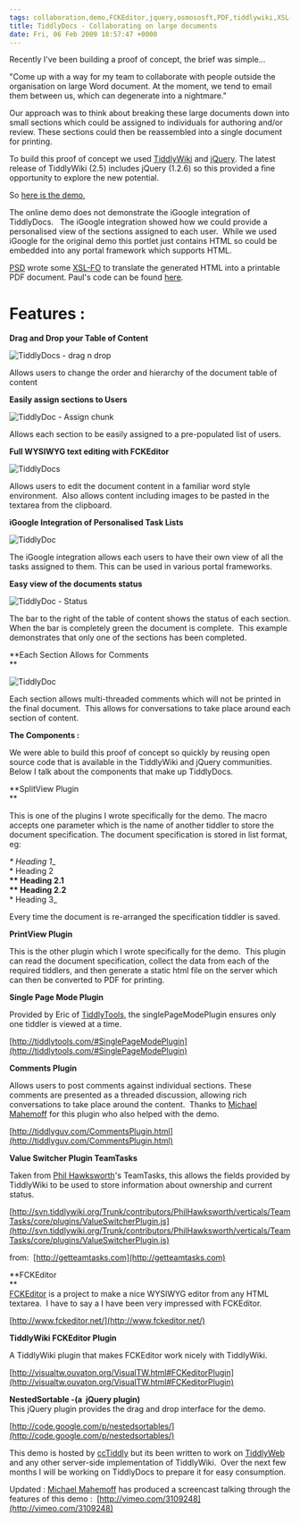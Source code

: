 ```yaml
---
tags: collaboration,demo,FCKEditor,jquery,osmososft,PDF,tiddlywiki,XSL-FO
title: TiddlyDocs - Collaborating on large documents
date: Fri, 06 Feb 2009 18:57:47 +0000
---
```

Recently I've been building a proof of concept, the brief was simple...  
  
"Come up with a way for my team to collaborate with people outside the organisation on large Word document. At the moment, we tend to email them between us, which can degenerate into a nightmare."  
  
Our approach was to think about breaking these large documents down into small sections which could be assigned to individuals for authoring and/or review. These sections could then be reassembled into a single document for printing.  
  
To build this proof of concept we used [TiddlyWiki](http://tiddlywiki.com) and [jQuery](http://jquery.com/). The latest release of TiddlyWiki (2.5) includes jQuery (1.2.6) so this provided a fine opportunity to explore the new potential.  
  
So [here is the demo](http://wiki.osmosoft.com/TiddlyDocs/),  
  
The online demo does not demonstrate the iGoogle integration of TiddlyDocs.   The iGoogle integration showed how we could provide a personalised view of the sections assigned to each user.  While we used iGoogle for the original demo this portlet just contains HTML so could be embedded into any portal framework which supports HTML.  
  
[PSD](http://blog.whatfettle.com/) wrote some [XSL-FO](http://www.w3schools.com/xslfo/xslfo_intro.asp) to translate the generated HTML into a printable PDF document. Paul's code can be found [here](http://svn.tiddlywiki.org/Trunk/contributors/PaulDowney/server/html2pdf/).  

**Features :**
==============

  
**Drag and Drop your Table of Content**  
  
![](http://farm4.static.flickr.com/3318/3253469780_55cedf9eea.jpg "TiddlyDocs - drag n drop ")  
  
Allows users to change the order and hierarchy of the document table of content  
  
**Easily assign sections to Users**  
  
![](http://farm4.static.flickr.com/3391/3252648993_18d90588aa.jpg "TiddlyDoc - Assign chunk")  
  
Allows each section to be easily assigned to a pre-populated list of users.  
  
**Full WYSIWYG text editing with FCKEditor**  
  
![](http://farm4.static.flickr.com/3503/3253482874_bc934ce199.jpg "TiddlyDocs")  
  
Allows users to edit the document content in a familiar word style environment.  Also allows content including images to be pasted in the textarea from the clipboard.  
  
**iGoogle Integration of Personalised Task Lists**  
  
![](http://img.skitch.com/20090205-k7u7rpctmxsbmstudwr3mphiug.jpg "TiddlyDoc")  
  
The iGoogle integration allows each users to have their own view of all the tasks assigned to them. This can be used in various portal frameworks.  
  
**Easy view of the documents status**  
  
![](http://farm4.static.flickr.com/3316/3253512996_30f9a0787c.jpg?v=0 "TiddlyDoc - Status")  
  
The bar to the right of the table of content shows the status of each section. When the bar is completely green the document is complete.  This example demonstrates that only one of the sections has been completed.  
  
**Each Section Allows for Comments  
**  
  
![](http://farm4.static.flickr.com/3302/3253503268_0b5bd3e38e.jpg "TiddlyDoc")  
  
Each section allows multi-threaded comments which will not be printed in the final document.  This allows for conversations to take place around each section of content.  
  
**The Components :**  
  
We were able to build this proof of concept so quickly by reusing open source code that is available in the TiddlyWiki and jQuery communities.  Below I talk about the components that make up TiddlyDocs.  
  
**SplitView Plugin  
**  
  
This is one of the plugins I wrote specifically for the demo. The macro accepts one parameter which is the name of another tiddler to store the document specification. The document specification is stored in list format, eg:  
  
_\* Heading 1__  
\* Heading 2  
__\*\* Heading 2.1  
\*\* Heading 2.2__  
\* Heading 3_  
  
Every time the document is re-arranged the specification tiddler is saved.  
  
**PrintView Plugin**  
  
This is the other plugin which I wrote specifically for the demo.  This plugin can read the document specification, collect the data from each of the required tiddlers, and then generate a static html file on the server which can then be converted to PDF for printing.  
  
**Single Page Mode Plugin**  
  
Provided by Eric of [TiddlyTools,](http://tiddlytools.com) the singlePageModePlugin ensures only one tiddler is viewed at a time.  
  
[http://tiddlytools.com/#SinglePageModePlugin](http://tiddlytools.com/#SinglePageModePlugin)  
  
**Comments Plugin**  
  
Allows users to post comments against individual sections. These comments are presented as a threaded discussion, allowing rich conversations to take place around the content.  Thanks to [Michael Mahemoff](http://softwareas.com/) for this plugin who also helped with the demo.[  
](http://softwareas.com/)  
  
[http://tiddlyguv.com/CommentsPlugin.html](http://tiddlyguv.com/CommentsPlugin.html)  
  
**Value Switcher Plugin TeamTasks**  
  
Taken from [Phil Hawksworth](http://hawksworx.com/)'s TeamTasks, this allows the fields provided by TiddlyWiki to be used to store information about ownership and current status.  
  
[http://svn.tiddlywiki.org/Trunk/contributors/PhilHawksworth/verticals/TeamTasks/core/plugins/ValueSwitcherPlugin.js](http://svn.tiddlywiki.org/Trunk/contributors/PhilHawksworth/verticals/TeamTasks/core/plugins/ValueSwitcherPlugin.js)  
  
from:  [http://getteamtasks.com](http://getteamtasks.com)  
  
**FCKEditor  
**  
[FCKEditor](http://www.fckeditor.net/) is a project to make a nice WYSIWYG editor from any HTML textarea.  I have to say a I have been very impressed with FCKEditor.  
  
[http://www.fckeditor.net/](http://www.fckeditor.net/)  
  
**TiddlyWiki FCKEditor Plugin**  
  
A TiddlyWiki plugin that makes FCKEditor work nicely with TiddlyWiki.  
  
[http://visualtw.ouvaton.org/VisualTW.html#FCKeditorPlugin](http://visualtw.ouvaton.org/VisualTW.html#FCKeditorPlugin)  
  
**NestedSortable -(a  jQuery plugin)**  
This jQuery plugin provides the drag and drop interface for the demo.  
  
[http://code.google.com/p/nestedsortables/](http://code.google.com/p/nestedsortables/)  
  
This demo is hosted by [ccTiddly](http://www.tiddlywiki.org/wiki/CcTiddly) but its been written to work on [TiddlyWeb](http://www.tiddlywiki.org/wiki/TiddlyWeb) and any other server-side implementation of TiddlyWiki.  Over the next few months I will be working on TiddlyDocs to prepare it for easy consumption.  
  
Updated : [Michael Mahemoff](http://softwareas.com/) has produced a screencast talking through the features of this demo :  [http://vimeo.com/3109248](http://vimeo.com/3109248)
